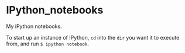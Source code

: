 # IPython_notebooks
My iPython notebooks.

To start up an instance of IPython, `cd` into the `dir` you want it to execute from, and run `$ ipython notebook`. 
